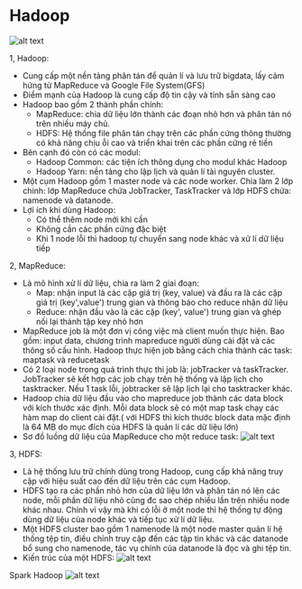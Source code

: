 # Hadoop
![alt text](https://dinhnguyenngoc.files.wordpress.com/2014/07/what_is_hadoop.png?w=587&h=139)


1, Hadoop:
 - Cung cấp một nền tảng phân tán để quản lí và lưu trữ bigdata, lấy cảm hứng từ MapReduce và Google File System(GFS)
 - Điểm mạnh của Hadoop là cung cấp độ tin cậy và tính sẵn sàng cao
 - Hadoop bao gồm 2 thành phần chính:
     + MapReduce: chia dữ liệu lớn thành các đoạn nhỏ hơn và phân tán nó trên nhiều máy chủ.
     + HDFS: Hệ thống file phân tán chạy trên các phần cứng thông thường có khả năng chịu ỗi cao và triển khai trên các phần cứng rẻ tiền
 - Bên cạnh đó còn có các modul:
      + Hadoop Common: các tiện ích thông dụng cho modul khác Hadoop
      + Hadoop Yarn: nền tảng cho lập lịch và quản lí tài nguyên cluster.
 - Một cụm Hadoop gồm 1 master node và các node worker. Chia làm 2 lớp chính: lớp MapReduce chứa JobTracker, TaskTracker và lớp HDFS chứa: namenode và datanode.
 - Lợi ích khi dùng Hadoop:
   + Có thể thêm node mới khi cần
   + Không cần các phần cứng đặc biệt
   + Khi 1 node lỗi thì hadoop tự chuyển sang node khác và xử lí dữ liệu tiếp



2, MapReduce:
 - Là mô hình xử lí dữ liệu, chia ra làm 2 giai đoạn:
    + Map: nhận input là các cặp giá trị (key, value) và đầu ra là các cặp giá trị (key',value') trung gian và thông báo cho reduce nhận dữ liệu
    + Reduce: nhận đầu vào là các cặp (key', value') trung gian và ghép nối lại thành tập key nhỏ hơn
 - MapReduce job là một đơn vị công việc mà client muốn thực hiện. Bao gồm: input data, chương trình mapreduce người dùng cài đặt và các thông số cấu hình. Hadoop thực hiện job bằng cách chia thành các task: maptask và reducetask
 - Có 2 loại node trong quá trình thực thi job là: jobTracker và taskTracker. JobTracker sẽ kết hợp các job chạy trên hệ thống và lập lịch cho tasktracker. Nếu 1 task lỗi, jobtracker sẽ lập lịch lại cho tasktracker khác.
 - Hadoop chia dữ liệu đầu vào cho mapreduce job thành các data block với kích thước xác định. Mỗi data block sẽ có một map task chạy các hàm map do client cài đặt.( với HDFS thì kích thước block data mặc định là 64 MB do mục đích của HDFS là quản lí các dữ liệu lớn)
 - Sơ đồ luồng dữ liệu của MapReduce cho một reduce task:
![alt text](https://bienuit.files.wordpress.com/2014/07/selection_003.png)

3, HDFS:
 - Là hệ thống lưu trữ chính dùng trong Hadoop, cung cấp khả năng truy cập với hiệu suất cao đến dữ liệu trên các cụm Hadoop.
 - HDFS tạo ra các phần nhỏ hơn của dữ liệu lớn và phân tán nó lên các node, mỗi phần dữ liệu nhỏ cũng đc sao chép nhiều lần trên nhiều node khác nhau. Chính vì vậy mà khi có lỗi ở một node thì hệ thống tự động dùng dữ liệu của node khác và tiếp tục xử lí dữ liệu.
 - Một HDFS cluster bao gồm 1 namenode là một node master quản lí hệ thống tệp tin, điều chỉnh truy cập đến các tập tin khác và các datanode bổ sung cho namenode, tác vụ chính của datanode là đọc và ghi tệp tin.
 - Kiến trúc của một HDFS:
![alt text](https://dinhnguyenngoc.files.wordpress.com/2014/07/hdfs_architecture.png?w=768&h=485) 

Spark Hadoop
![alt text](https://viblo.asia/uploads/e458bfb3-2876-490e-8456-d1b03f87600c.jpg)
